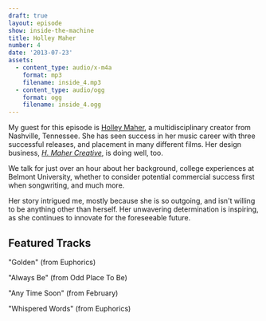 ```yaml
---
draft: true
layout: episode
show: inside-the-machine
title: Holley Maher
number: 4
date: '2013-07-23'
assets:
  - content_type: audio/x-m4a
    format: mp3
    filename: inside_4.mp3
  - content_type: audio/ogg
    format: ogg
    filename: inside_4.ogg
---
```

My guest for this episode is [Holley Maher](http://www.holleymaher.com), a multidisciplinary creator from Nashville, Tennessee. She has seen success in her music career with three successful releases, and placement in many different films. Her design business, *[H. Maher Creative](http://hmahercreative.com)*, is doing well, too.

We talk for just over an hour about her background, college experiences at Belmont University, whether to consider potential commercial success first when songwriting, and much more.

Her story intrigued me, mostly because she is so outgoing, and isn't willing to be anything other than herself. Her unwavering determination is inspiring, as she continues to innovate for the foreseeable future.

## Featured Tracks

"Golden" (from Euphorics)

"Always Be" (from Odd Place To Be)

"Any Time Soon" (from February)

"Whispered Words" (from Euphorics)
